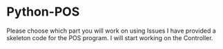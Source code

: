 # Python-POS

Please choose which part you will work on using Issues
I have provided a skeleton code for the POS program. I will start working on the Controller.
